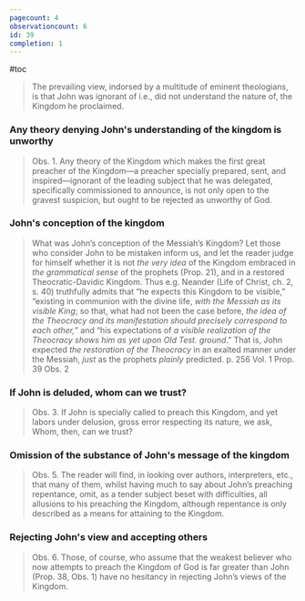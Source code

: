 ```yaml
---
pagecount: 4
observationcount: 6
id: 39
completion: 1
---
```

#toc

>The prevailing view, indorsed by a multitude of eminent theologians, is that John was ignorant of i.e., did not understand the nature of, the Kingdom he proclaimed.
### Any theory denying John's understanding of the kingdom is unworthy
>Obs. 1. Any theory of the Kingdom which makes the first great preacher of the Kingdom—a preacher specially prepared, sent, and inspired—ignorant of the leading subject that he was delegated, specifically commissioned to announce, is not only open to the gravest suspicion, but ought to be rejected as unworthy of God.
### John's conception of the kingdom
>What was John’s conception of the Messiah’s Kingdom? Let those who consider John to be mistaken inform us, and let the reader judge for himself whether it is not *the very idea* of the Kingdom embraced in *the grammatical sense* of the prophets (Prop. 21), and in a restored Theocratic-Davidic Kingdom. Thus e.g. Neander (Life of Christ, ch. 2, s. 40) truthfully admits that “he expects this Kingdom to be visible,” “existing in communion with the divine life, *with the Messiah as its visible King*; so that, what had not been the case before, *the idea of the Theocracy and its manifestation should precisely correspond to each other,*” and “his expectations of *a visible realization of the Theocracy shows him as yet upon Old Test. ground*.” That is, John expected *the restoration of the Theocracy* in an exalted manner under the Messiah, *just* as the prophets *plainly* predicted.
>p. 256 Vol. 1 Prop. 39 Obs. 2
### If John is deluded, whom can we trust?
>Obs. 3. If John is specially called to preach this Kingdom, and yet labors under delusion, gross error respecting its nature, we ask, Whom, then, can we trust?
### Omission of the substance of John's message of the kingdom
>Obs. 5. The reader will find, in looking over authors, interpreters, etc., that many of them, whilst having much to say about John’s preaching repentance, omit, as a tender subject beset with difficulties, all allusions to his preaching the Kingdom, although repentance is only described as a means for attaining to the Kingdom.
### Rejecting John's view and accepting others
>Obs. 6. Those, of course, who assume that the weakest believer who now attempts to preach the Kingdom of God is far greater than John (Prop. 38, Obs. 1) have no hesitancy in rejecting John’s views of the Kingdom.